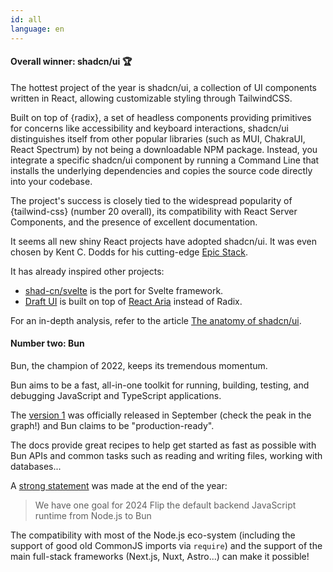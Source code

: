 ```yaml
---
id: all
language: en
---
```


#### Overall winner: shadcn/ui 🏆

The hottest project of the year is shadcn/ui, a collection of UI components written in React, allowing customizable styling through TailwindCSS.

Built on top of {radix}, a set of headless components providing primitives for concerns like accessibility and keyboard interactions, shadcn/ui distinguishes itself from other popular libraries (such as MUI, ChakraUI, React Spectrum) by not being a downloadable NPM package. Instead, you integrate a specific shadcn/ui component by running a Command Line that installs the underlying dependencies and copies the source code directly into your codebase.


The project's success is closely tied to the widespread popularity of {tailwind-css} (number 20 overall), its compatibility with React Server Components, and the presence of excellent documentation.

It seems all new shiny React projects have adopted shadcn/ui. It was even chosen by Kent C. Dodds for his cutting-edge [Epic Stack](https://www.epicweb.dev/epic-stack).

It has already inspired other projects:

- [shad-cn/svelte](https://shadcn-svelte.com/) is the port for Svelte framework.
- [Draft UI](https://github.com/IHIutch/draft-ui) is built on top of [React Aria](https://react-spectrum.adobe.com/react-aria/) instead of Radix.

For an in-depth analysis, refer to the article [The anatomy of shadcn/ui](https://manupa.dev/blog/anatomy-of-shadcn-ui).

#### Number two: Bun

Bun, the champion of 2022, keeps its tremendous momentum.

Bun aims to be a fast, all-in-one toolkit for running, building, testing, and debugging JavaScript and TypeScript applications.

The [version 1](https://bun.sh/blog/bun-v1.0) was officially released in September (check the peak in the graph!) and Bun claims to be "production-ready".

The docs provide great recipes to help get started as fast as possible with Bun APIs and common tasks such as reading and writing files, working with databases...

A [strong statement](https://twitter.com/bunjavascript/status/1732945030007099510) was made at the end of the year:

> We have one goal for 2024
> Flip the default backend JavaScript runtime from Node.js to Bun

The compatibility with most of the Node.js eco-system (including the support of good old CommonJS imports via `require`) and the support of the main full-stack frameworks (Next.js, Nuxt, Astro...) can make it possible!

